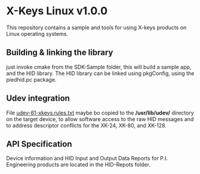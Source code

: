 X-Keys Linux v1.0.0
===================

This repository contains a sample and tools for using X-keys products on Linux operating systems.

## Building & linking the library

just invoke cmake from the SDK-Sample folder, this will build a sample app, and the HID library.
The HID library can be linked using pkgConfig, using the piedhid.pc package.

## Udev integration

File [udev-61-xkeys.rules.txt](udev-Rules/61-xkeys.rules.txt) maybe bo copied to the __/usr/lib/udev/__ directory on the target device, to allow software access to the raw HID messages and to address descriptor conflicts for the XK-24, XK-80, and XK-128.

## API Specification

Device information and HID Input and Output Data Reports for P.I. Engineering products are located in the HID-Repots folder.
